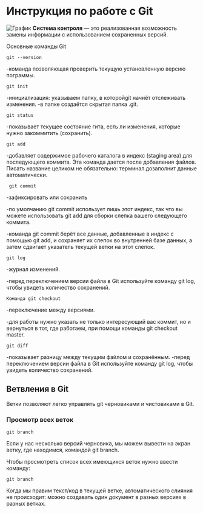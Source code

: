 # **Инструкция по работе с Git** 
![График](git.gif)
**Cистема контроля** — это реализованная возможность замены информации с использованием сохраненных версий.
    
Основные команды Git

    git --version

-команда позволяющая проверить текущую установленную версию пограммы.
   
    git init

-инициализация: указываем папку, в которойgit начнёт отслеживать изменения.
-в папке создаётся скрытая папка .git.

    git status

-показывает текущее состояние гита, есть ли изменения, которые нужно закоммитить (сохранить).

    git add

-добавляет содержимое рабочего каталога в индекс (staging area) для последующего коммита. Эта команда дается после добавления файлов. Писать название целиком не обязательно: терминал дозаполнит данные автоматически.

     git commit

-зафиксировать или сохранить

-по умолчанию git commit использует лишь этот индекс, так что вы можете использовать git add для сборки слепка вашего следующего коммита.

-команда git commit берёт все данные, добавленные в индекс с помощью git add, и сохраняет их слепок во внутренней базе данных, а затем сдвигает указатель текущей ветки на этот слепок.

    git log

-журнал изменений.

-перед переключением версии файла в Git используйте команду git log, чтобы увидеть количество сохранений.

    Команда git checkout

-переключение между версиями.

-для работы нужно указать не только
интересующий вас коммит, но и вернуться в тот, где работаем, при помощи команды git checkout master.

    git diff

-показывает разницу между текущим файлом и сохранённым.
-перед переключением версии файла в Git используйте команду git log, чтобы увидеть количество сохранений.

## Ветвления в Git  

Ветки позволяют легко управлять git черновиками и чистовиками в Git. 

### Просмотр всех веток

    git branch
Если у нас несколько версий черновика, мы можем вывести на экран ветку, где находимся, командой git branch.

Чтобы просмотреть список всех имеющихся веток нужно ввести команду:

    git branch

Когда мы правим текст/код в текущей ветке, автоматического слияния не происходит: можно создавать один документ в разных версиях в разных ветках. 